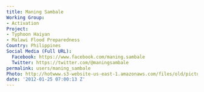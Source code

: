 ```yaml
---
title: Maning Sambale
Working Group:
- Activation
Project:
- Typhoon Haiyan
- Malawi Flood Preparedness
Country: Philippines
Social Media (Full URL):
  Facebook: https://www.facebook.com/maning.sambale
  Twitter: https://twitter.com/@maningsambale
permalink: users/maning_sambale
Photo: http://hotwww.s3-website-us-east-1.amazonaws.com/files/old/pictures/picture-22-1412247363.jpg
date: '2012-01-25 07:00:13 Z'
---
```


